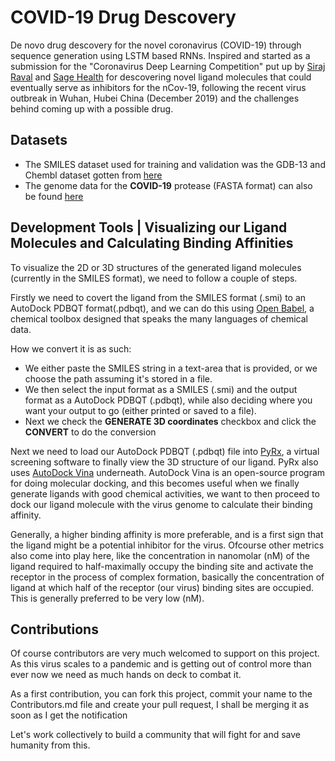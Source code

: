 # COVID-19 Drug Descovery

De novo drug descovery for the novel coronavirus (COVID-19) through sequence generation using LSTM based RNNs. Inspired and started as a submission for the "Coronavirus Deep Learning Competition" put up by [Siraj Raval](https://www.twitter.com/sirajraval) and [Sage Health](https://www.sage-health.org/) for descovering novel ligand molecules that could eventually serve as inhibitors for the nCov-19, following the recent virus outbreak in Wuhan, Hubei China (December 2019) and the challenges behind coming up with a possible drug.

## Datasets
- The SMILES dataset used for training and validation was the GDB-13 and Chembl dataset gotten from [here](http://gdb.unibe.ch/downloads/)
- The genome data for the **COVID-19** protease (FASTA format) can also be found [here](https://www.ncbi.nlm.nih.gov/genbank/)


## Development Tools | Visualizing our Ligand Molecules and Calculating Binding Affinities
To visualize the 2D or 3D structures of the generated ligand molecules (currently in the SMILES format), we need to follow a couple of steps.

Firstly we need to covert the ligand from the SMILES format (.smi) to an AutoDock PDBQT format(.pdbqt), and we can do this using [Open Babel](http://openbabel.org/wiki/Main_Page), a chemical toolbox designed that speaks the many languages of chemical data. 

How we convert it is as such:
- We either paste the SMILES string in a text-area that is provided, or we choose the path assuming it's stored in a file.
- We then select the input format as a SMILES (.smi) and the output format as a AutoDock PDBQT (.pdbqt), while also deciding where you want your output to go (either printed or saved to a file). 
- Next we check the **GENERATE 3D coordinates** checkbox and click the **CONVERT** to do the conversion 

Next we need to load our AutoDock PDBQT (.pdbqt) file into [PyRx](https://pyrx.sourceforge.io/), a virtual screening software to finally view the 3D structure of our ligand. PyRx also uses [AutoDock Vina](http://vina.scripps.edu/) underneath. AutoDock Vina is an open-source program for doing molecular docking, and this becomes useful when we finally generate ligands with good chemical activities, we want to then proceed to dock our ligand molecule with the virus genome to calculate their binding affinity. 

Generally, a higher binding affinity is more preferable, and is a first sign that the ligand might be a potential inhibitor for the virus. Ofcourse other metrics also come into play here, like the concentration in nanomolar (nM) of the ligand required to half-maximally occupy the binding site and activate the receptor in the process of complex formation, basically the concentration of ligand at which half of the receptor (our virus) binding sites are occupied. This is generally preferred to be very low (nM).


## Contributions
Of course contributors are very much welcomed to support on this project. As this virus scales to a pandemic and is getting out of control more than ever now we need as much hands on deck to combat it. 

As a first contribution, you can fork this project, commit your name to the Contributors.md file and create your pull request, I shall be merging it as soon as I get the notification

Let's work collectively to build a community that will fight for and save humanity from this.